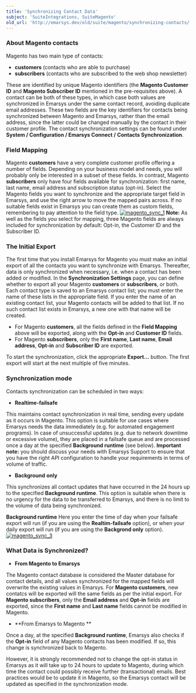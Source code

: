 ```yaml
---
title: 'Synchronizing Contact Data'
subject: 'SuiteIntegrations, SuiteMagento'
old_url: 'http://emarsys.dev/old/suite/magento/synchronizing-contacts/'
---
```


### About Magento contacts

 Magento has two main type of contacts:

- **customers** (contacts who are able to purchase)
- **subscribers** (contacts who are subscribed to the web shop newsletter)

 These are identified by unique Magento identifiers (the **Magento Customer ID** and **Magento Subscriber ID** mentioned in the pre-requisites above). A contact can be both of these types, in which case both values are synchronized in Emarsys under the same contact record, avoiding duplicate email addresses. These two fields are the key identifiers for contacts being synchronized between Magento and Emarsys, rather than the email address, since the latter could be changed manually by the contact in their customer profile. The contact synchronization settings can be found under **System / Configuration / Emarsys Connect /** **Contacts Synchronization**.

### Field Mapping

 Magento **customers** have a very complete customer profile offering a number of fields. Depending on your business model and needs, you will probably only be interested in a subset of these fields. In contrast, Magento **subscribers** only have four fields available for synchronization: first name, last name, email address and subscription status (opt-in). Select the Magento fields you want to synchronize and the appropriate target field in Emarsys, and use the right arrow to move the mapped pairs across. If no suitable fields exist in Emarsys you can create them as custom fields, remembering to pay attention to the field type. [![magento_sync_1](/assets/images/2015/07/magento_sync_1-300x133.png)](/assets/images/2015/07/magento_sync_1.png) **Note:** As well as the fields you select for mapping, three Magento fields are always included for synchronization by default: Opt-in, the Customer ID and the Subscriber ID.

### The Initial Export

 The first time that you install Emarsys for Magento you must make an initial export of all the contacts you want to synchronize with Emarsys. Thereafter, data is only synchronized when necessary, i.e. when a contact has been added or modified. In the **Synchronization Settings** page, you can define whether to export all your Magento **customers** or **subscribers**, or both. Each contact type is saved to an Emarsys contact list; you must enter the name of these lists in the appropriate field. If you enter the name of an existing contact list, your Magento contacts will be added to that list. If no such contact list exists in Emarsys, a new one with that name will be created.

- For Magento **customers**, all the fields defined in the **Field Mapping** above will be exported, along with the **Opt-in** and **Customer ID** fields.
- For Magento **subscribers**, only the **First name**, **Last name**, **Email address**, **Opt-in** and **Subscriber ID** are exported.

 To start the synchronization, click the appropriate **Export…** button. The first export will start at the next multiple of five minutes.

### Synchronization mode

 Contacts synchronization can be scheduled in two ways:

- **Realtime-failsafe**

This maintains contact synchronization in real time, sending every update as it occurs in Magento. This option is suitable for use cases where Emarsys needs the data immediately (e.g. for automated engagement programs). In case of unsuccessful updates (e.g. due to network downtime or excessive volume), they are placed in a failsafe queue and are processed once a day at the specified **Background runtime** (see below). **Important note:** you should discuss your needs with Emarsys Support to ensure that you have the right API configuration to handle your requirements in terms of volume of traffic.

- **Background** **only**

This synchronizes all contact updates that have occurred in the 24 hours up to the specified **Background runtime**. This option is suitable when there is no urgency for the data to be transferred to Emarsys, and there is no limit to the volume of data being synchronized.

**Background runtime** Here you enter the time of day when your failsafe export will run (if you are using the **Realtim-failsafe** option), or when your daily export will run (if you are using the **Backgrond only** option). [![magento_sync_3](/assets/images/2015/07/magento_sync_3-300x87.png)](/assets/images/2015/07/magento_sync_3.png)

### What Data is Synchronized?

- **From Magento to Emarsys**

The Magento contact database is considered the Master database for contact details, and all values synchronized for the mapped fields will overwrite the existing values in Emarsys. For **Magento customers**, new contatcs will be exported will the same fields as per the initial export. For **Magento subscribers**, only the **Email address** and **Opt-in** fields are exported, since the **First name** and **Last name** fields cannot be modified in Magento.

- **From Emarsys to Magento **

Once a day, at the specified **Background runtime**, Emarsys also checks if the **Opt-in** field of any Magento contacts has been modified. If so, this change is synchronized back to Magento.

However, it is strongly recommended not to change the opt-in status in Emarsys as it will take up to 24 hours to update to Magento, during which time the contact could possibly receive further (transactional) emails. Best practices would be to update it in Magento, so the Emarsys contact will be updated as specified in the synchronization mode.